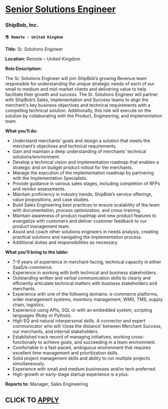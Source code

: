 # [Senior Solutions Engineer](https://www.remotewlb.com/apply/senior-solutions-engineer-118684)  
### ShipBob, Inc.  
#### `🌎 Remote - United Kingdom`  

**Title:** Sr. Solutions Engineer

**Location:** Remote – United Kingdom

**Role Description:**

The Sr. Solutions Engineer will join ShipBob’s growing Revenue team responsible for understanding the unique strategic needs of each of our small to medium and mid-market clients and delivering value to help facilitate their growth and success. The Sr. Solutions Engineer will partner with ShipBob’s Sales, Implementation and Success teams to align the merchant's key business objectives and technical requirements with a compelling technical solution. Additionally, this role will execute on the solution by collaborating with the Product, Engineering, and Implementation team.

**What you’ll do:**

  * Understand merchants’ goals and design a solution that meets the merchant’s objectives and technical requirements.
  * Gain and maintain a deep understanding of merchants’ technical solutions/environment.
  * Develop a technical vision and implementation roadmap that enables a strategic and on budget product rollout for the merchants.
  * Manage the execution of the implementation roadmap by partnering with the Implementation Specialists.
  * Provide guidance in various sales stages, including completion of RFPs and vendor assessments.
  * Maintain proficiency in industry trends, ShipBob’s service offerings, value propositions, and case studies.
  * Build Sales Engineering best practices to ensure scalability of the team with documentation, process optimization, and cross-training.
  * Maintain awareness of product roadmap and new product features to evangelize with customers and deliver customer feedback to our product management team.
  * Assist and coach other solutions engineers in needs analysis, creating practical solutions and navigating the implementation process.
  * Additional duties and responsibilities as necessary.

**What you’ll bring to the table:**

  * 7-9 years of experience in merchant-facing, technical capacity in either SaaS/e-commerce.
  * Experience in working with both technical and business stakeholders.
  * Outstanding written and verbal communication skills to clearly and efficiently articulate technical matters with business stakeholders and merchants.
  * Experience with one of the following domains: e-commerce platforms, order management systems, inventory management, WMS, TMS, supply chain, logistics.
  * Experience using APIs, SQL or with an embedded system, scripting languages (Ruby or Python).
  * High EQ and natural interpersonal skills. A connector and expert communicator who will ‘close the distance’ between Merchant Success, our merchants, and internal stakeholders.
  * Established track record of managing initiatives, working cross-functionally to achieve goals, and succeeding in a team environment.
  * Comfortable in a fast-paced, ambiguous environment that requires excellent time management and prioritization skills.
  * Solid project management skills and ability to run multiple projects simultaneously.
  * Experience with small and medium businesses and/or tech preferred.
  * High-growth or early-stage startup experience is a plus. 

**Reports to:** Manager, Sales Engineering

  
## CLICK TO [APPLY](https://www.remotewlb.com/apply/senior-solutions-engineer-118684)

